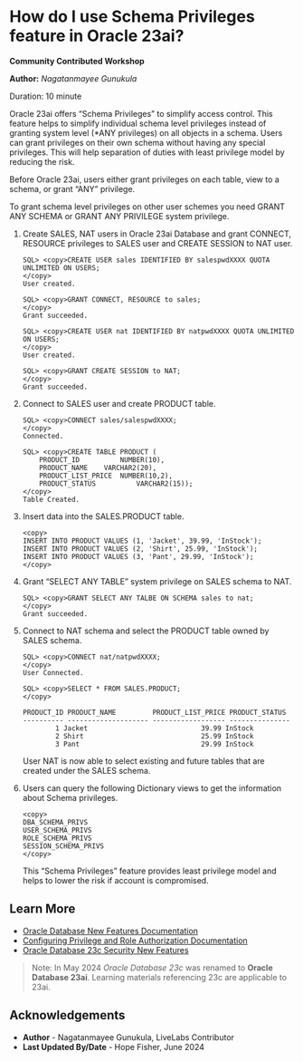 # How do I use Schema Privileges feature in Oracle 23ai?

**Community Contributed Workshop**

**Author:** *Nagatanmayee Gunukula*

Duration: 10 minute

Oracle 23ai offers “Schema Privileges” to simplify access control. This feature helps to simplify individual schema level privileges instead of granting system level (*ANY privileges) on all objects in a schema.  Users can grant privileges on their own schema without having any special privileges. This will help separation of duties with least privilege model by reducing the risk.

Before Oracle 23ai, users either grant privileges on each table, view to a schema, or grant “ANY” privilege.

To grant schema level privileges on other user schemes you need GRANT ANY SCHEMA or GRANT ANY PRIVILEGE system privilege.

1. Create SALES, NAT users in Oracle 23ai Database and grant CONNECT, RESOURCE privileges to SALES user and CREATE SESSION to NAT user.
	```
	SQL> <copy>CREATE USER sales IDENTIFIED BY salespwdXXXX QUOTA UNLIMITED ON USERS;
	</copy>
	User created.

	SQL> <copy>GRANT CONNECT, RESOURCE to sales;
	</copy>
	Grant succeeded.

	SQL> <copy>CREATE USER nat IDENTIFIED BY natpwdXXXX QUOTA UNLIMITED ON USERS;
	</copy>
	User created.

	SQL> <copy>GRANT CREATE SESSION to NAT;
	</copy>
	Grant succeeded.
	```

2. Connect to SALES user and create PRODUCT table.
	```
	SQL> <copy>CONNECT sales/salespwdXXXX;
	</copy>
	Connected.

	SQL> <copy>CREATE TABLE PRODUCT (
		PRODUCT_ID     		NUMBER(10),
		PRODUCT_NAME 	VARCHAR2(20),
		PRODUCT_LIST_PRICE	NUMBER(10,2),
		PRODUCT_STATUS       	VARCHAR2(15));
	</copy>
	Table Created.
	```

3. Insert data into the SALES.PRODUCT table.
	```
	<copy>
	INSERT INTO PRODUCT VALUES (1, 'Jacket', 39.99, 'InStock');
	INSERT INTO PRODUCT VALUES (2, 'Shirt', 25.99, 'InStock');
	INSERT INTO PRODUCT VALUES (3, 'Pant', 29.99, 'InStock');
	</copy>
	```

4. Grant “SELECT ANY TABLE” system privilege on SALES schema to NAT.
	```
	SQL> <copy>GRANT SELECT ANY TALBE ON SCHEMA sales to nat;
	</copy>
	Grant succeeded.
	```

5. Connect to NAT schema and select the PRODUCT table owned by SALES schema.
	```
	SQL> <copy>CONNECT nat/natpwdXXXX;
	</copy>
	User Connected.

	SQL> <copy>SELECT * FROM SALES.PRODUCT;
	</copy>

	PRODUCT_ID PRODUCT_NAME         PRODUCT_LIST_PRICE PRODUCT_STATUS
	---------- -------------------- ------------------ ---------------
			1 Jacket                            39.99 InStock
			2 Shirt                             25.99 InStock
			3 Pant                              29.99 InStock
	```

	User NAT is now able to select existing and future tables that are created under the SALES schema.

6. Users can query the following Dictionary views to get the information about Schema privileges.
	```
	<copy>
	DBA_SCHEMA_PRIVS
	USER_SCHEMA_PRIVS
	ROLE_SCHEMA_PRIVS
	SESSION_SCHEMA_PRIVS
	</copy>
	```

	This “Schema Privileges” feature provides least privilege model and helps to lower the risk if account is compromised.

## Learn More
* [Oracle Database New Features Documentation](https://docs.oracle.com/en/database/oracle/oracle-database/23/nfcoa/index.html)
* [Configuring Privilege and Role Authorization Documentation](https://docs.oracle.com/en/database/oracle/oracle-database/23/dbseg/configuring-privilege-and-role-authorization.html#GUID-1C2A996E-8D01-4B94-BE9F-E5042AA15B15)
* [Oracle Database 23c Security New Features](https://www.oracleracexpert.com/2023/12/webinar-oracle-database-23c-security.html)

>Note: In May 2024 *Oracle Database 23c* was renamed to **Oracle Database 23ai**. Learning materials referencing 23c are applicable to 23ai.

## Acknowledgements
* **Author** - Nagatanmayee Gunukula, LiveLabs Contributor
* **Last Updated By/Date** - Hope Fisher,  June 2024

